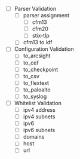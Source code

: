 - [ ] Parser Validation
    - [ ] parser assignment
        - [ ] cfm13
        - [ ] cfm20
        - [ ] stix-tlp  
    - [ ] cfm13 to idf 
- [ ] Configuration Validation
    - [ ] to_arcsight
    - [ ] to_cef
    - [ ] to_checkpoint
    - [ ] to_csv
    - [ ] to_flextext
    - [ ] to_paloalto
    - [ ] to_syslog
- [ ] Whitelist Validation
    - [ ] ipv4 address
    - [ ] ipv4 subnets
    - [ ] ipv6
    - [ ] ipv6 subnets
    - [ ] domains
    - [ ] host
    - [ ] url
